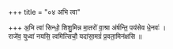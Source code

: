 +++
title = "०४ अभि त्वा"

+++
अ॒भि त्वा॑ सिन्धो॒ शिशु॒मिन्न मा॒तरो॑ वा॒श्रा अ॑र्षन्ति॒ पय॑सेव धे॒नवः॑ ।  
राजे॑व॒ युध्वा॑ नयसि॒ त्वमित्सिचौ॒ यदा॑सा॒मग्रं॑ प्र॒वता॒मिन॑क्षसि ॥